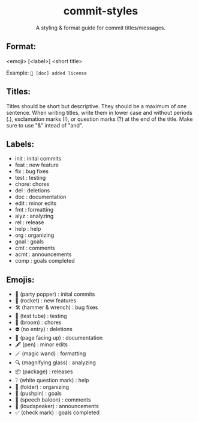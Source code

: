 <!--
    A styling & format guide for commit titles/messages.
    Copyright (C) 2023  Dishant B. (@dishb)

    This program is free software: you can redistribute it and/or modify
    it under the terms of the GNU General Public License as published by
    the Free Software Foundation, either version 3 of the License, or
    (at your option) any later version.

    This program is distributed in the hope that it will be useful,
    but WITHOUT ANY WARRANTY; without even the implied warranty of
    MERCHANTABILITY or FITNESS FOR A PARTICULAR PURPOSE.  See the
    GNU General Public License for more details.

    You should have received a copy of the GNU General Public License
    along with this program.  If not, see <https://www.gnu.org/licenses/>.
-->

<div align = 'center'>
    <h1> commit-styles </h1>
    A styling &amp; format guide for commit titles/messages.
</div>

## Format:

\<emoji\> [\<label\>] \<short title\>

Example: `📄 [doc] added license`

## Titles:

Titles should be short but descriptive. They should be a maximum of one sentence. When writing titles, write them in lower case and without periods (.), exclamation marks (!), or question marks (?) at the end of the title. Make sure to use "&" intead of "and". 

## Labels:

- init : inital commits
- feat : new feature
- fix : bug fixes
- test : testing
- chore: chores
- del : deletions
- doc : documentation
- edit : minor edits
- fmt : formatting
- alyz : analyzing
- rel : release
- help : help
- org : organizing
- goal : goals
- cmt : comments
- acmt : announcements
- comp : goals completed

## Emojis:

- 🎉 (party popper) : inital commits
- 🚀 (rocket) : new features
- 🛠️ (hammer & wrench) : bug fixes
- 🧪 (test tube) : testing
- 🧹 (broom) : chores
- ⛔ (no entry) : deletions
- 📄 (page facing up) : documentation
- 🖋️ (pen) : minor edits
- 🪄 (magic wand) : formatting
- 🔍 (magnifying glass) : analyzing
- 📦 (package) : releases
- ❔ (white question mark) : help
- 📁 (folder) : organizing
- 📌 (pushpin) : goals
- 💬 (speech baloon) : comments
- 📢 (loudspeaker) : announcements
- ✅ (check mark) : goals completed 
